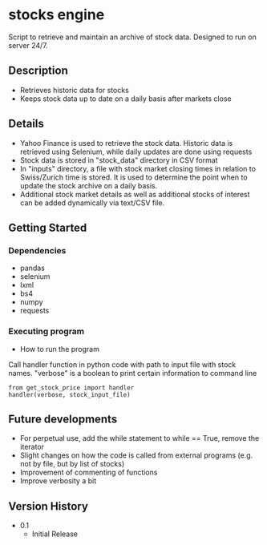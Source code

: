 # stocks engine

Script to retrieve and maintain an archive of stock data. Designed to run on server 24/7. 

## Description

* Retrieves historic data for stocks
* Keeps stock data up to date on a daily basis after markets close

## Details

* Yahoo Finance is used to retrieve the stock data. Historic data is retrieved using Selenium, while daily updates are done using requests
* Stock data is stored in "stock_data" directory in CSV format
* In "inputs" directory, a file with stock market closing times in relation to Swiss/Zurich time is stored. It is used to determine the point when to update the stock archive on a daily basis.
* Additional stock market details as well as additional stocks of interest can be added dynamically via text/CSV file. 


## Getting Started

### Dependencies

* pandas 
* selenium
* lxml
* bs4
* numpy
* requests

### Executing program

* How to run the program

Call handler function in python code with path to input file with stock names. "verbose" is a boolean to print certain information to command line
```
from get_stock_price import handler
handler(verbose, stock_input_file)
```

## Future developments

* For perpetual use, add the while statement to while == True, remove the iterator
* Slight changes on how the code is called from external programs (e.g. not by file, but by list of stocks)
* Improvement of commenting of functions
* Improve verbosity a bit

## Version History

* 0.1
    * Initial Release

